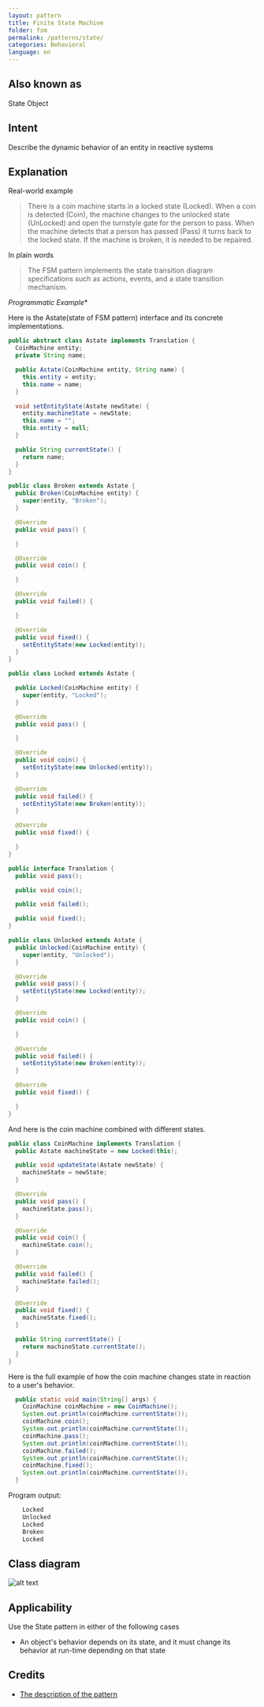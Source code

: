 ```yaml
---
layout: pattern
title: Finite State Machine
folder: fsm
permalink: /patterns/state/
categories: Behavioral
language: en
---
```


## Also known as

State Object

## Intent
Describe the dynamic behavior of an entity in reactive systems

## Explanation

Real-world example

> There is a coin machine starts in a locked
> state (Locked). When a coin is detected (Coin),
> the machine changes to the unlocked state
> (UnLocked) and open the turnstyle gate for
> the person to pass. When the machine detects 
> that a person has passed (Pass) it turns back 
> to the locked state. If the machine is broken,
> it is needed to be repaired.

In plain words

> The FSM pattern implements the state transition diagram
> specifications such as actions, events,
> and a state transition mechanism.

*Programmatic Example**

Here is the Astate(state of FSM pattern) interface and its concrete implementations.

```java
public abstract class Astate implements Translation {
  CoinMachine entity;
  private String name;

  public Astate(CoinMachine entity, String name) {
    this.entity = entity;
    this.name = name;
  }

  void setEntityState(Astate newState) {
    entity.machineState = newState;
    this.name = "";
    this.entity = null;
  }

  public String currentState() {
    return name;
  }
}

public class Broken extends Astate {
  public Broken(CoinMachine entity) {
    super(entity, "Broken");
  }

  @Override
  public void pass() {

  }

  @Override
  public void coin() {

  }

  @Override
  public void failed() {

  }

  @Override
  public void fixed() {
    setEntityState(new Locked(entity));
  }
}

public class Locked extends Astate {

  public Locked(CoinMachine entity) {
    super(entity, "Locked");
  }

  @Override
  public void pass() {

  }

  @Override
  public void coin() {
    setEntityState(new Unlocked(entity));
  }

  @Override
  public void failed() {
    setEntityState(new Broken(entity));
  }

  @Override
  public void fixed() {

  }
}

public interface Translation {
  public void pass();

  public void coin();

  public void failed();

  public void fixed();
}

public class Unlocked extends Astate {
  public Unlocked(CoinMachine entity) {
    super(entity, "Unlocked");
  }

  @Override
  public void pass() {
    setEntityState(new Locked(entity));
  }

  @Override
  public void coin() {

  }

  @Override
  public void failed() {
    setEntityState(new Broken(entity));
  }

  @Override
  public void fixed() {

  }
}
```
And here is the coin machine combined with different states.

```java
public class CoinMachine implements Translation {
  public Astate machineState = new Locked(this);

  public void updateState(Astate newState) {
    machineState = newState;
  }

  @Override
  public void pass() {
    machineState.pass();
  }

  @Override
  public void coin() {
    machineState.coin();
  }

  @Override
  public void failed() {
    machineState.failed();
  }

  @Override
  public void fixed() {
    machineState.fixed();
  }

  public String currentState() {
    return machineState.currentState();
  }
}
```

Here is the full example of how the coin machine
 changes state in reaction to a user's behavior.
 
```java
  public static void main(String[] args) {
    CoinMachine coinMachine = new CoinMachine();
    System.out.println(coinMachine.currentState());
    coinMachine.coin();
    System.out.println(coinMachine.currentState());
    coinMachine.pass();
    System.out.println(coinMachine.currentState());
    coinMachine.failed();
    System.out.println(coinMachine.currentState());
    coinMachine.fixed();
    System.out.println(coinMachine.currentState());
  }
```

Program output:

```java
    Locked
    Unlocked
    Locked
    Broken
    Locked
```

## Class diagram

![alt text](./etc/fsm.urm.png "FSM")

## Applicability

Use the State pattern in either of the following cases

 * An object's behavior depends on its state, and it must change its behavior at run-time depending on that state

## Credits
* [The description of the pattern](https://community.wvu.edu/~hhammar/rts/adv%20rts/statecharts%20patterns%20papers%20and%20%20examples/paper%20on%20state%20pattern%20B31-full.pdf)
